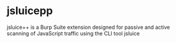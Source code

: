 # jsluicepp
jsluice++ is a Burp Suite extension designed for passive and active scanning of JavaScript traffic using the CLI tool jsluice
